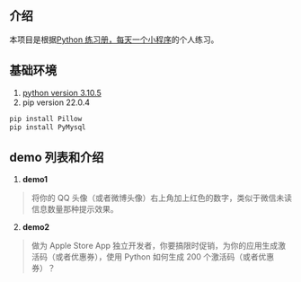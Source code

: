 ## 介绍
本项目是根据[Python 练习册，每天一个小程序][pythond-examples]的个人练习。

## 基础环境
1. [python version 3.10.5][python 3.10.5]  
2. pip version 22.0.4  
``` cmd
pip install Pillow
pip install PyMysql
```

## demo 列表和介绍
1. **demo1**  
> 将你的 QQ 头像（或者微博头像）右上角加上红色的数字，类似于微信未读信息数量那种提示效果。 
> 
2. **demo2**  
> 做为 Apple Store App 独立开发者，你要搞限时促销，为你的应用生成激活码（或者优惠券），使用 Python 如何生成 200 个激活码（或者优惠券）？  

[python 3.10.5]: https://www.python.org/downloads/release/python-3105/
[pythond-examples]: https://github.com/Yixiaohan/show-me-the-code